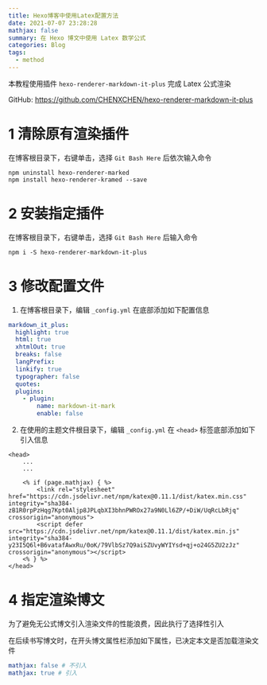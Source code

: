 ```yaml
---
title: Hexo博客中使用Latex配置方法
date: 2021-07-07 23:28:28
mathjax: false
summary: 在 Hexo 博文中使用 Latex 数学公式
categories: Blog
tags:
  - method
---
```


本教程使用插件 `hexo-renderer-markdown-it-plus` 完成 Latex 公式渲染

GitHub: https://github.com/CHENXCHEN/hexo-renderer-markdown-it-plus

# 1 清除原有渲染插件

在博客根目录下，右键单击，选择 `Git Bash Here` 后依次输入命令

``` shell
npm uninstall hexo-renderer-marked
npm install hexo-renderer-kramed --save
```

# 2 安装指定插件

在博客根目录下，右键单击，选择 `Git Bash Here` 后输入命令

``` shell
npm i -S hexo-renderer-markdown-it-plus
```

# 3 修改配置文件

1. 在博客根目录下，编辑 `_config.yml` 在底部添加如下配置信息

``` yaml
markdown_it_plus:
  highlight: true
  html: true
  xhtmlOut: true
  breaks: false
  langPrefix:
  linkify: true
  typographer: false
  quotes:
  plugins:
    - plugin:
        name: markdown-it-mark
        enable: false
```

2. 在使用的主题文件根目录下，编辑 `_config.yml` 在 `<head>` 标签底部添加如下引入信息

``` ejs
<head>
    ...
    ...

    <% if (page.mathjax) { %>
        <link rel="stylesheet" href="https://cdn.jsdelivr.net/npm/katex@0.11.1/dist/katex.min.css" integrity="sha384-zB1R0rpPzHqg7Kpt0Aljp8JPLqbXI3bhnPWROx27a9N0Ll6ZP/+DiW/UqRcLbRjq" crossorigin="anonymous">
        <script defer src="https://cdn.jsdelivr.net/npm/katex@0.11.1/dist/katex.min.js" integrity="sha384-y23I5Q6l+B6vatafAwxRu/0oK/79VlbSz7Q9aiSZUvyWYIYsd+qj+o24G5ZU2zJz" crossorigin="anonymous"></script>
    <% } %>
</head>
```

# 4 指定渲染博文

为了避免无公式博文引入渲染文件的性能浪费，因此执行了选择性引入

在后续书写博文时，在开头博文属性栏添加如下属性，已决定本文是否加载渲染文件

``` yaml
mathjax: false # 不引入
mathjax: true # 引入
```

